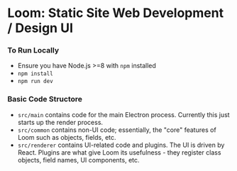 # Loom: Static Site Web Development / Design UI

### To Run Locally
* Ensure you have Node.js >=8 with `npm` installed
* `npm install`
* `npm run dev`

### Basic Code Structore
* `src/main` contains code for the main Electron process. Currently this just starts up the render process.
* `src/common` contains non-UI code; essentially, the "core" features of Loom such as objects, fields, etc.
* `src/renderer` contains UI-related code and plugins. The UI is driven by React. Plugins are what give Loom its usefulness - they register class objects, field names, UI components, etc.